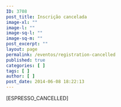 ```yaml
---
ID: 3708
post_title: Inscrição cancelada
image-xl: ""
image-l: ""
image-sq-l: ""
image-sq-m: ""
post_excerpt: ""
layout: page
permalink: /eventos/registration-cancelled
published: true
categories: [ ]
tags: [ ]
author: [ ]
post_date: 2014-06-08 18:22:13
---
```

[ESPRESSO_CANCELLED]
